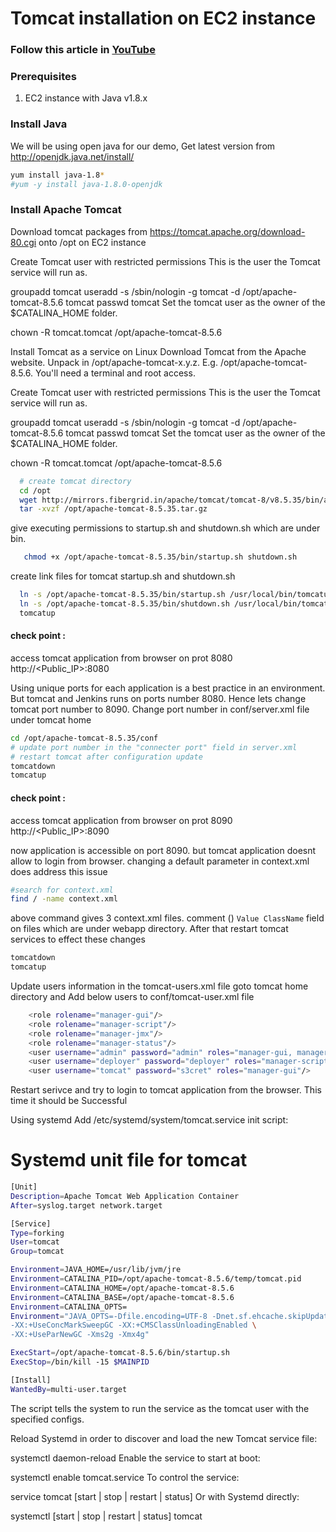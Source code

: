 # Tomcat installation on EC2 instance

### Follow this article in **[YouTube](https://www.youtube.com/watch?v=m21nFreFw8A)**
### Prerequisites
1. EC2 instance with Java v1.8.x 

### Install Java
We will be using open java for our demo, Get latest version from http://openjdk.java.net/install/
```sh 
yum install java-1.8*
#yum -y install java-1.8.0-openjdk
```
### Install Apache Tomcat
Download tomcat packages from  https://tomcat.apache.org/download-80.cgi onto /opt on EC2 instance

Create Tomcat user with restricted permissions
This is the user the Tomcat service will run as.

groupadd tomcat
useradd -s /sbin/nologin -g tomcat -d /opt/apache-tomcat-8.5.6 tomcat
passwd tomcat
Set the tomcat user as the owner of the $CATALINA_HOME folder.

chown -R tomcat.tomcat /opt/apache-tomcat-8.5.6

Install Tomcat as a service on Linux
Download Tomcat from the Apache website.
Unpack in /opt/apache-tomcat-x.y.z. E.g. /opt/apache-tomcat-8.5.6.
You'll need a terminal and root access.

Create Tomcat user with restricted permissions
This is the user the Tomcat service will run as.

groupadd tomcat
useradd -s /sbin/nologin -g tomcat -d /opt/apache-tomcat-8.5.6 tomcat
passwd tomcat
Set the tomcat user as the owner of the $CATALINA_HOME folder.

chown -R tomcat.tomcat /opt/apache-tomcat-8.5.6


```sh 
  # create tomcat directory
  cd /opt
  wget http://mirrors.fibergrid.in/apache/tomcat/tomcat-8/v8.5.35/bin/apache-tomcat-8.5.35.tar.gz
  tar -xvzf /opt/apache-tomcat-8.5.35.tar.gz
```
give executing permissions to startup.sh and shutdown.sh which are under bin. 
```sh
   chmod +x /opt/apache-tomcat-8.5.35/bin/startup.sh shutdown.sh
```

create link files for tomcat startup.sh and shutdown.sh 
```sh
  ln -s /opt/apache-tomcat-8.5.35/bin/startup.sh /usr/local/bin/tomcatup
  ln -s /opt/apache-tomcat-8.5.35/bin/shutdown.sh /usr/local/bin/tomcatdown
  tomcatup
```
#### check point :
access tomcat application from browser on prot 8080  
http://<Public_IP>:8080

Using unique ports for each application is a best practice in an environment. But tomcat and Jenkins runs on ports number 8080. Hence lets change tomcat port number to 8090. Change port number in conf/server.xml file under tomcat home
```sh
cd /opt/apache-tomcat-8.5.35/conf
# update port number in the "connecter port" field in server.xml
# restart tomcat after configuration update
tomcatdown
tomcatup
```
#### check point :
access tomcat application from browser on prot 8090  
http://<Public_IP>:8090

now application is accessible on port 8090. but tomcat application doesnt allow to login from browser. changing a default parameter in context.xml does address this issue
```sh
#search for context.xml
find / -name context.xml
```
above command gives 3 context.xml files. comment (<!-- & -->) `Value ClassName` field on files which are under webapp directory. 
After that restart tomcat services to effect these changes
```sh 
tomcatdown
tomcatup
```
Update users information in the tomcat-users.xml file
goto tomcat home directory and Add below users to conf/tomcat-user.xml file
```sh
	<role rolename="manager-gui"/>
	<role rolename="manager-script"/>
	<role rolename="manager-jmx"/>
	<role rolename="manager-status"/>
	<user username="admin" password="admin" roles="manager-gui, manager-script, manager-jmx, manager-status"/>
	<user username="deployer" password="deployer" roles="manager-script"/>
	<user username="tomcat" password="s3cret" roles="manager-gui"/>
```
Restart serivce and try to login to tomcat application from the browser. This time it should be Successful

Using systemd
Add /etc/systemd/system/tomcat.service init script:

# Systemd unit file for tomcat
```sh
[Unit]
Description=Apache Tomcat Web Application Container
After=syslog.target network.target

[Service]
Type=forking
User=tomcat
Group=tomcat

Environment=JAVA_HOME=/usr/lib/jvm/jre
Environment=CATALINA_PID=/opt/apache-tomcat-8.5.6/temp/tomcat.pid
Environment=CATALINA_HOME=/opt/apache-tomcat-8.5.6
Environment=CATALINA_BASE=/opt/apache-tomcat-8.5.6
Environment=CATALINA_OPTS=
Environment="JAVA_OPTS=-Dfile.encoding=UTF-8 -Dnet.sf.ehcache.skipUpdateCheck=true \
-XX:+UseConcMarkSweepGC -XX:+CMSClassUnloadingEnabled \
-XX:+UseParNewGC -Xms2g -Xmx4g"

ExecStart=/opt/apache-tomcat-8.5.6/bin/startup.sh
ExecStop=/bin/kill -15 $MAINPID

[Install]
WantedBy=multi-user.target
```
The script tells the system to run the service as the tomcat user with the specified configs.

Reload Systemd in order to discover and load the new Tomcat service file:

systemctl daemon-reload
Enable the service to start at boot:

systemctl enable tomcat.service
To control the service:

service tomcat [start | stop | restart | status]
Or with Systemd directly:

systemctl [start | stop | restart | status] tomcat
